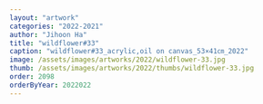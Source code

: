 ```yaml
---
layout: "artwork"
categories: "2022-2021"
author: "Jihoon Ha"
title: "wildflower#33"
caption: "wildflower#33_acrylic,oil on canvas_53×41㎝_2022"
image: /assets/images/artworks/2022/wildflower-33.jpg
thumb: /assets/images/artworks/2022/thumbs/wildflower-33.jpg
order: 2098
orderByYear: 2022022
---
```

